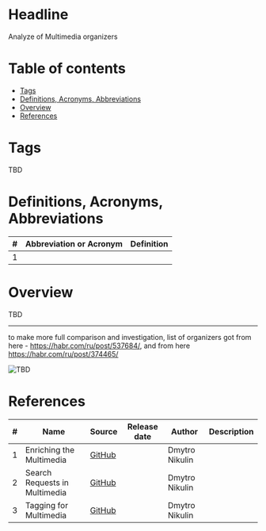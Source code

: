 # Headline
Analyze of Multimedia organizers

# Table of contents
- [Tags](./MultimediaOrganizersAnalyze_en.md#tags)
- [Definitions, Acronyms, Abbreviations](./MultimediaOrganizersAnalyze_en.md#definitions-acronyms-abbreviations)
- [Overview](./MultimediaOrganizersAnalyze_en.md#overview)
- [References](./MultimediaOrganizersAnalyze_en.md#references)

# Tags
TBD

# Definitions, Acronyms, Abbreviations
| # | Abbreviation or Acronym | Definition     |
| - | ------------------------|:--------------:|
| 1 |

# Overview
TBD 

---

to make more full comparison and investigation, list of organizers got from here - https://habr.com/ru/post/537684/, 
and from here https://habr.com/ru/post/374465/
 
<img src="./Images/TBD.jpg" alt="TBD" />

# References
| # | Name                 | Source                | Release date           |  Author                 | Description   |
| - | ---------------------|---------------------- |----------------------- | ----------------------- |:-------------:|
| 1 | Enriching the Multimedia |[GitHub](./MultimediaEnriching_en.md)| | Dmytro Nikulin | |
| 2 | Search Requests in Multimedia |[GitHub](./MultimediaSearchRequests_en.md)| | Dmytro Nikulin | |
| 3 | Tagging for Multimedia |[GitHub](./MultimediaTagging_en.md)| | Dmytro Nikulin | |